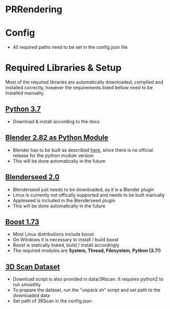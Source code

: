 # PRRendering

# Config
- All required paths need to be set in the config.json file

# Required Libraries & Setup
Most of the required libraries are automatically downloaded, compiled and installed correctly, however the requirements listed bellow need to be installed manually.

## [Python 3.7](https://www.python.org/downloads/release/python-377/)
- Download & install according to the docs

## [Blender 2.82 as Python Module](https://wiki.blender.org/wiki/Building_Blender/Other/BlenderAsPyModule)
- Blender has to be built as described [here](https://wiki.blender.org/wiki/Building_Blender/Other/BlenderAsPyModule), since there is no official release for the python module version
- This will be done automatically in the future

## [Blenderseed 2.0](https://github.com/appleseedhq/blenderseed/releases)
- Blenderseed just needs to be downloaded, as it is a Blender plugin 
- Linux is currently not offically supported and needs to be built manually
- Appleseed is included in the Blenderseed plugin
- This will be done automatically in the future

## [Boost 1.73](https://www.boost.org/)
- Most Linux distributions include boost
- On Windows it is necessary to install / build boost
- Boost is statically linked, build / install accordingly
- The required modules are **System, Thread, Filesystem, Python (3.7!)**

## [3D Scan Dataset](https://waldjohannau.github.io/RIO/)
- Download script is also provided in data/3Rscan. It requires python2 to run smoothly
- To prepare the dataset, run the "unpack.sh" script and set path to the downloaded data
- Set path of 3RScan in the config.json
